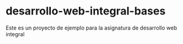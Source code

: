 # desarrollo-web-integral-bases

Este es un proyecto de ejemplo para la asignatura de desarrollo web integral
